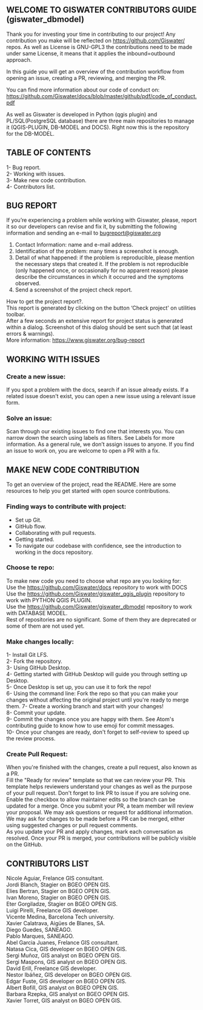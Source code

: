 ## WELCOME TO GISWATER CONTRIBUTORS GUIDE (giswater_dbmodel)
Thank you for investing your time in contributing to our project! Any contribution you make will be reflected on https://github.com/Giswater/ repos. As well as License is GNU-GPL3 the contributions need to be made under same License, it means that it applies the inbound=outbound approach.<br>

In this guide you will get an overview of the contribution workflow from opening an issue, creating a PR, reviewing, and merging the PR.<br>

You can find more information about our code of conduct on: https://github.com/Giswater/docs/blob/master/github/pdf/code_of_conduct.pdf

As well as Giswater is developed in Python (qgis plugin) and PL/SQL(PostgreSQL database) there are three main repositories to manage it (QGIS-PLUGIN, DB-MODEL and DOCS). Right now this is the repository for the DB-MODEL.

## TABLE OF CONTENTS
1- Bug report.<br>
2- Working with issues.<br>
3- Make new code contribution.<br>
4- Contributors list.<br>

## BUG REPORT
If you’re experiencing a problem while working with Giswater, please, report it so our developers can revise and fix it, by submitting the following information and sending an e-mail to bugreport@giswater.org

1. Contact Information: name and e-mail address.<br>
2. Identification of the problem: many times a screenshot is enough.<br>
3. Detail of what happened: if the problem is reproducible, please mention the necessary steps that created it. If the problem is not reproducible (only happened once, or occasionally for no apparent reason) please describe the circumstances in which it occurred and the symptoms observed.<br>
4. Send a screenshot of the project check report.<br>

How to get the project report?.<br>
This report is generated by clicking on the button ‘Check project' on utilities toolbar.<br>
After a few seconds an extensive report for project status is generated within a dialog. Screenshot of this dialog should be sent such that (at least errors & warnings).<br>
More information: https://www.giswater.org/bug-report<br>


## WORKING WITH ISSUES
### Create a new issue:
If you spot a problem with the docs, search if an issue already exists. If a related issue doesn't exist, you can open a new issue using a relevant issue form.<br>

### Solve an issue:
Scan through our existing issues to find one that interests you. You can narrow down the search using labels as filters. See Labels for more information. As a general rule, we don’t assign issues to anyone. If you find an issue to work on, you are welcome to open a PR with a fix.<br>

## MAKE NEW CODE CONTRIBUTION
To get an overview of the project, read the README. Here are some resources to help you get started with open source contributions.<br>

### Finding ways to contribute with project:
- Set up Git.<br>
- GitHub flow.<br>
- Collaborating with pull requests.<br>
- Getting started.<br>
- To navigate our codebase with confidence, see the introduction to working in the docs repository.<br>

### Choose te repo:
To make new code you need to choose what repo are you looking for:<br>
Use the https://github.com/Giswater/docs repository to work with DOCS<br>
Use the https://github.com/Giswater/giswater_qgis_plugin repository to work with PYTHON QGIS PLUGIN.<br>
Use the https://github.com/Giswater/giswater_dbmodel repository to work with DATABASE MODEL.<br>
Rest of repositories are no significant. Some of them they are deprecated or some of them are not used yet.


### Make changes locally:
1- Install Git LFS.<br>
2- Fork the repository.<br>
3- Using GitHub Desktop.<br>
4- Getting started with GitHub Desktop will guide you through setting up Desktop.<br>
5- Once Desktop is set up, you can use it to fork the repo!<br>
6- Using the command line: Fork the repo so that you can make your changes without affecting the original project until you're ready to merge them.
7- Create a working branch and start with your changes!<br>
8- Commit your update.<br>
9- Commit the changes once you are happy with them. See Atom's contributing guide to know how to use emoji for commit messages.<br>
10- Once your changes are ready, don't forget to self-review to speed up the review process.<br>

### Create Pull Request:
When you're finished with the changes, create a pull request, also known as a PR.<br>
Fill the "Ready for review" template so that we can review your PR. This template helps reviewers understand your changes as well as the purpose of your pull request. Don't forget to link PR to issue if you are solving one.<br>
Enable the checkbox to allow maintainer edits so the branch can be updated for a merge. Once you submit your PR, a team member will review your proposal. We may ask questions or request for additional information.<br>
We may ask for changes to be made before a PR can be merged, either using suggested changes or pull request comments.<br>
As you update your PR and apply changes, mark each conversation as resolved. Once your PR is merged, your contributions will be publicly visible on the GitHub.<br>

## CONTRIBUTORS LIST
Nicole Aguiar, Frelance GIS consultant.<br>
Jordi Blanch, Stagier on BGEO OPEN GIS.<br>
Elies Bertran, Stagier on BGEO OPEN GIS.<br>
Ivan Moreno, Stagier on BGEO OPEN GIS.<br>
Eter Gorgiladze, Stagier on BGEO OPEN GIS.<br>
Luigi Pirelli, Freelance GIS developer.<br>
Vicente Medina, Barcelona Tech university.<br>
Xavier Calatrava, Aigües de Blanes, SA.<br>
Diego Guedes, SANEAGO.<br>
Pablo Marques, SANEAGO.<br>
Abel Garcia Juanes, Frelance GIS consultant.<br>
Natasa Cica, GIS developer on BGEO OPEN GIS.<br>
Sergi Muñoz, GIS analyst on BGEO OPEN GIS.<br>
Sergi Maspons, GIS analyst on BGEO OPEN GIS.<br>
David Erill, Freelance GIS developer.<br>
Nestor Ibáñez, GIS developer on BGEO OPEN GIS.<br>
Edgar Fuste, GIS developer on BGEO OPEN GIS.<br>
Albert Bofill, GIS analyst on BGEO OPEN GIS.<br>
Barbara Rzepka, GIS analyst on BGEO OPEN GIS.<br>
Xavier Torret, GIS analyst on BGEO OPEN GIS.<br>
